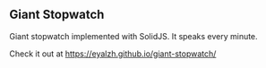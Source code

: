 ## Giant Stopwatch

Giant stopwatch implemented with SolidJS. It speaks every minute.

Check it out at https://eyalzh.github.io/giant-stopwatch/